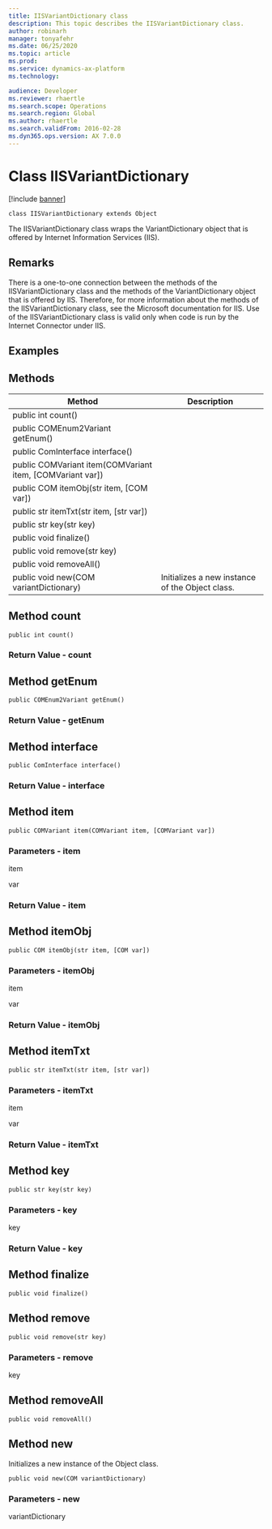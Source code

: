 ```yaml
---
title: IISVariantDictionary class
description: This topic describes the IISVariantDictionary class.
author: robinarh
manager: tonyafehr
ms.date: 06/25/2020
ms.topic: article
ms.prod: 
ms.service: dynamics-ax-platform
ms.technology: 

audience: Developer
ms.reviewer: rhaertle
ms.search.scope: Operations
ms.search.region: Global
ms.author: rhaertle
ms.search.validFrom: 2016-02-28
ms.dyn365.ops.version: AX 7.0.0
---
```


# Class IISVariantDictionary

[!include [banner](../includes/banner.md)]

```xpp
class IISVariantDictionary extends Object
```

The IISVariantDictionary class wraps the VariantDictionary object that is offered by Internet Information Services (IIS).

## Remarks

There is a one-to-one connection between the methods of the IISVariantDictionary class and the methods of the VariantDictionary object that is offered by IIS. Therefore, for more information about the methods of the IISVariantDictionary class, see the Microsoft documentation for IIS. Use of the IISVariantDictionary class is valid only when code is run by the Internet Connector under IIS.

## Examples

## Methods

| Method                                                      | Description                                     |
|-------------------------------------------------------------|-------------------------------------------------|
| public int count()                                          |                                                 |
| public COMEnum2Variant getEnum()                            |                                                 |
| public ComInterface interface()                             |                                                 |
| public COMVariant item(COMVariant item, \[COMVariant var\]) |                                                 |
| public COM itemObj(str item, \[COM var\])                   |                                                 |
| public str itemTxt(str item, \[str var\])                   |                                                 |
| public str key(str key)                                     |                                                 |
| public void finalize()                                      |                                                 |
| public void remove(str key)                                 |                                                 |
| public void removeAll()                                     |                                                 |
| public void new(COM variantDictionary)                      | Initializes a new instance of the Object class. |

## Method count

```xpp
public int count()
```

### Return Value - count

## Method getEnum

```xpp
public COMEnum2Variant getEnum()
```

### Return Value - getEnum

## Method interface

```xpp
public ComInterface interface()
```

### Return Value - interface

## Method item

```xpp
public COMVariant item(COMVariant item, [COMVariant var])
```

### Parameters - item

item  

<!-- -->

var  

### Return Value - item

## Method itemObj

```xpp
public COM itemObj(str item, [COM var])
```

### Parameters - itemObj

item  

<!-- -->

var  

### Return Value - itemObj

## Method itemTxt

```xpp
public str itemTxt(str item, [str var])
```

### Parameters - itemTxt

item  

<!-- -->

var  

### Return Value - itemTxt

## Method key

```xpp
public str key(str key)
```

### Parameters - key

key  

### Return Value - key

## Method finalize

```xpp
public void finalize()
```

## Method remove

```xpp
public void remove(str key)
```

### Parameters - remove

key  

## Method removeAll

```xpp
public void removeAll()
```

## Method new

Initializes a new instance of the Object class.

```xpp
public void new(COM variantDictionary)
```

### Parameters - new

variantDictionary  

